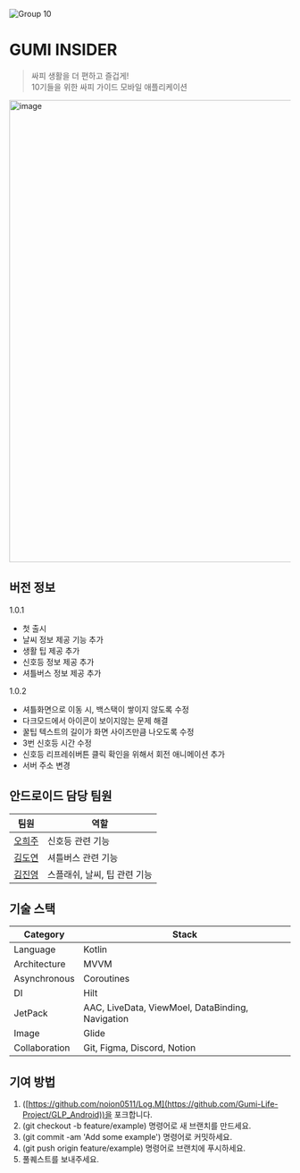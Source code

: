 ![Group 10](https://github.com/Gumi-Life-Project/GLP_Android/assets/123930169/f6978d30-dd33-4e0e-8d2e-8c7b8feb85e0)

#  GUMI INSIDER

> 싸피 생활을 더 편하고 즐겁게! <br>
> 10기들을 위한 싸피 가이드 모바일 애플리케이션
> 

<img width="827" alt="image" src="https://github.com/Gumi-Life-Project/GLP_Android/assets/52189097/409faef9-1a84-46dd-a92d-890f46928913">

## 버전 정보
1.0.1
- 첫 출시
- 날씨 정보 제공 기능 추가
- 생활 팁 제공 추가
- 신호등 정보 제공 추가
- 셔틀버스 정보 제공 추가

1.0.2
- 셔틀화면으로 이동 시, 백스택이 쌓이지 않도록 수정
- 다크모드에서 아이콘이 보이지않는 문제 해결
- 꿀팁 텍스트의 길이가 화면 사이즈만큼 나오도록 수정
- 3번 신호등 시간 수정
- 신호등 리프레쉬버튼 클릭 확인을 위해서 회전 애니메이션 추가
- 서버 주소 변경

## 안드로이드 담당 팀원
| 팀원 | 역할 |
|-----|-----
|[오희주](https://github.com/noion0511)| 신호등 관련 기능
|[김도연](https://github.com/DodoKim0425)| 셔틀버스 관련 기능
|[김진영](https://github.com/jinyoungMango)| 스플래쉬, 날씨, 팁 관련 기능

## 기술 스택
| Category | Stack |
| ------------ | ------------- |
| Language | Kotlin  |
| Architecture | MVVM  |
| Asynchronous | Coroutines  |
| DI | Hilt  |
| JetPack | AAC, LiveData, ViewMoel, DataBinding, Navigation  |
| Image | Glide  |
| Collaboration | Git, Figma, Discord, Notion|

## 기여 방법
1. ([https://github.com/noion0511/Log.M](https://github.com/Gumi-Life-Project/GLP_Android))을 포크합니다.
2. (git checkout -b feature/example) 명령어로 새 브랜치를 만드세요.
3. (git commit -am 'Add some example') 명령어로 커밋하세요.
4. (git push origin feature/example) 명령어로 브랜치에 푸시하세요.
5. 풀퀘스트를 보내주세요.
